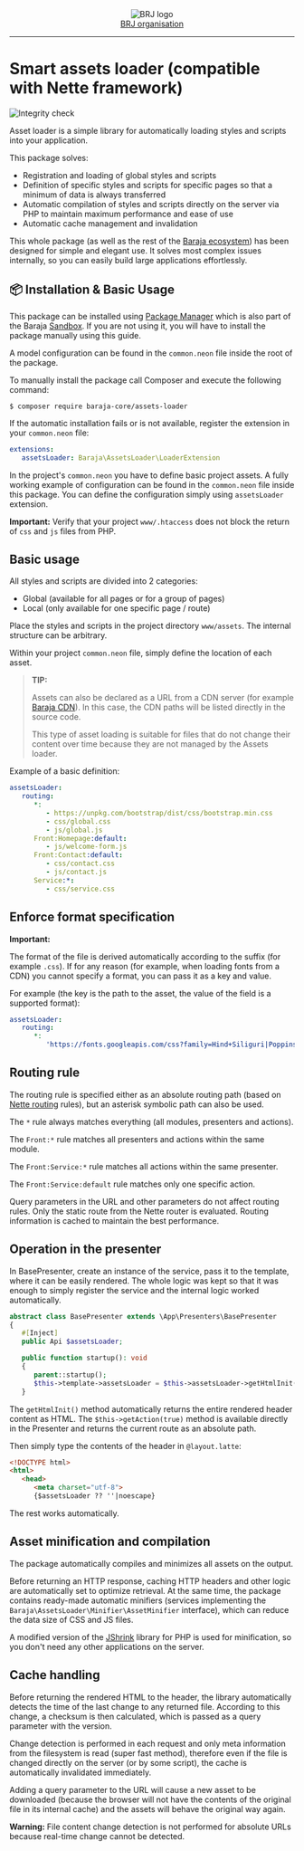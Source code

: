 <div align='center'>
  <picture>
    <source media='(prefers-color-scheme: dark)' srcset='https://cdn.brj.app/images/brj-logo/logo-regular.png'>
    <img src='https://cdn.brj.app/images/brj-logo/logo-dark.png' alt='BRJ logo'>
  </picture>
  <br>
  <a href="https://brj.app">BRJ organisation</a>
</div>
<hr>

Smart assets loader (compatible with Nette framework)
=====================================================

![Integrity check](https://github.com/baraja-core/assets-loader/workflows/Integrity%20check/badge.svg)

Asset loader is a simple library for automatically loading styles and scripts into your application.

This package solves:

- Registration and loading of global styles and scripts
- Definition of specific styles and scripts for specific pages so that a minimum of data is always transferred
- Automatic compilation of styles and scripts directly on the server via PHP to maintain maximum performance and ease of use
- Automatic cache management and invalidation

This whole package (as well as the rest of the [Baraja ecosystem](https://github.com/baraja-core)) has been designed for simple and elegant use. It solves most complex issues internally, so you can easily build large applications effortlessly.

📦 Installation & Basic Usage
-----------------------------

This package can be installed using [Package Manager](https://github.com/baraja-core/package-manager) which is also part of the Baraja [Sandbox](https://github.com/baraja-core/sandbox). If you are not using it, you will have to install the package manually using this guide.

A model configuration can be found in the `common.neon` file inside the root of the package.

To manually install the package call Composer and execute the following command:

```shell
$ composer require baraja-core/assets-loader
```

If the automatic installation fails or is not available, register the extension in your `common.neon` file:

```yaml
extensions:
   assetsLoader: Baraja\AssetsLoader\LoaderExtension
```

In the project's `common.neon` you have to define basic project assets. A fully working example of configuration can be found in the `common.neon` file inside this package. You can define the configuration simply using `assetsLoader` extension.

**Important:** Verify that your project `www/.htaccess` does not block the return of `css` and `js` files from PHP.

Basic usage
-----------

All styles and scripts are divided into 2 categories:

- Global (available for all pages or for a group of pages)
- Local (only available for one specific page / route)

Place the styles and scripts in the project directory `www/assets`. The internal structure can be arbitrary.

Within your project `common.neon` file, simply define the location of each asset.

> **TIP:**
>
> Assets can also be declared as a URL from a CDN server (for example [Baraja CDN](https://cdn.baraja.cz)). In this case, the CDN paths will be listed directly in the source code.
>
> This type of asset loading is suitable for files that do not change their content over time because they are not managed by the Assets loader.

Example of a basic definition:

```yaml
assetsLoader:
   routing:
      *:
         - https://unpkg.com/bootstrap/dist/css/bootstrap.min.css
         - css/global.css
         - js/global.js
      Front:Homepage:default:
         - js/welcome-form.js
      Front:Contact:default:
         - css/contact.css
         - js/contact.js
      Service:*:
         - css/service.css
```

Enforce format specification
----------------------------

**Important:**

The format of the file is derived automatically according to the suffix (for example `.css`). If for any reason (for example, when loading fonts from a CDN) you cannot specify a format, you can pass it as a key and value.

For example (the key is the path to the asset, the value of the field is a supported format):

```yaml
assetsLoader:
   routing:
      *:
         'https://fonts.googleapis.com/css?family=Hind+Siliguri|Poppins:700&display=swap': css
```

Routing rule
------------

The routing rule is specified either as an absolute routing path (based on [Nette routing](https://github.com/nette/routing) rules), but an asterisk symbolic path can also be used.

The `*` rule always matches everything (all modules, presenters and actions).

The `Front:*` rule matches all presenters and actions within the same module.

The `Front:Service:*` rule matches all actions within the same presenter.

The `Front:Service:default` rule matches only one specific action.

Query parameters in the URL and other parameters do not affect routing rules. Only the static route from the Nette router is evaluated. Routing information is cached to maintain the best performance.

Operation in the presenter
--------------------------

In BasePresenter, create an instance of the service, pass it to the template, where it can be easily rendered. The whole logic was kept so that it was enough to simply register the service and the internal logic worked automatically.

```php
abstract class BasePresenter extends \App\Presenters\BasePresenter
{
   #[Inject]
   public Api $assetsLoader;

   public function startup(): void
   {
      parent::startup();
      $this->template->assetsLoader = $this->assetsLoader->getHtmlInit($this->getAction(true));
   }
```

The `getHtmlInit()` method automatically returns the entire rendered header content as HTML. The `$this->getAction(true)` method is available directly in the Presenter and returns the current route as an absolute path.

Then simply type the contents of the header in `@layout.latte`:

```html
<!DOCTYPE html>
<html>
   <head>
      <meta charset="utf-8">
      {$assetsLoader ?? ''|noescape}
```

The rest works automatically.

Asset minification and compilation
----------------------------------

The package automatically compiles and minimizes all assets on the output.

Before returning an HTTP response, caching HTTP headers and other logic are automatically set to optimize retrieval. At the same time, the package contains ready-made automatic minifiers (services implementing the `Baraja\AssetsLoader\Minifier\AssetMinifier` interface), which can reduce the data size of CSS and JS files.

A modified version of the [JShrink](https://github.com/tedious/JShrink) library for PHP is used for minification, so you don't need any other applications on the server.

Cache handling
--------------

Before returning the rendered HTML to the header, the library automatically detects the time of the last change to any returned file. According to this change, a checksum is then calculated, which is passed as a query parameter with the version.

Change detection is performed in each request and only meta information from the filesystem is read (super fast method), therefore even if the file is changed directly on the server (or by some script), the cache is automatically invalidated immediately.

Adding a query parameter to the URL will cause a new asset to be downloaded (because the browser will not have the contents of the original file in its internal cache) and the assets will behave the original way again.

**Warning:** File content change detection is not performed for absolute URLs because real-time change cannot be detected.
